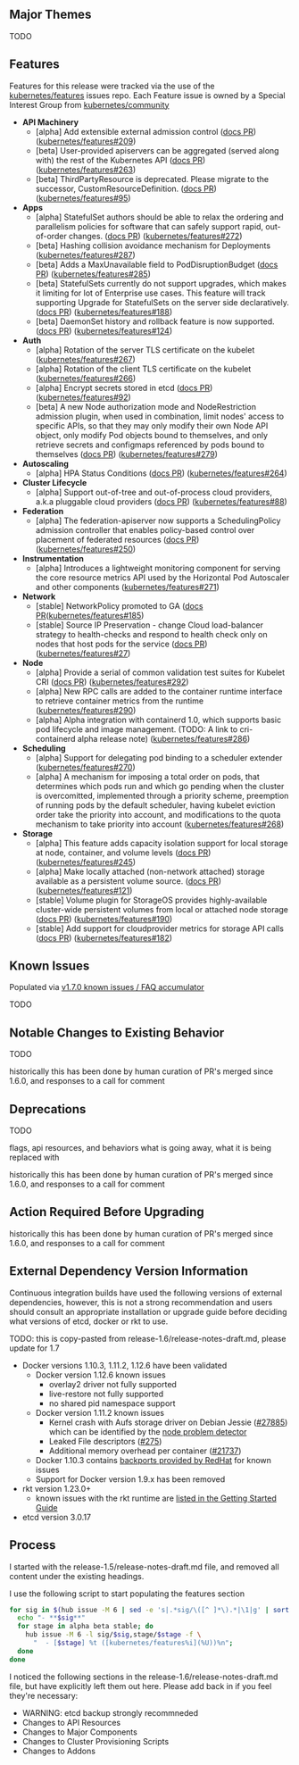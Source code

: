 ## Major Themes

TODO

## Features

Features for this release were tracked via the use of the [kubernetes/features](https://github.com/kubernetes/features) issues repo.  Each Feature issue is owned by a Special Interest Group from [kubernetes/community](https://github.com/kubernetes/community)

- **API Machinery**
  - [alpha] Add extensible external admission control ([docs PR](https://github.com/kubernetes/kubernetes.github.io/pull/4092)) ([kubernetes/features#209](https://github.com/kubernetes/features/issues/209))
  - [beta] User-provided apiservers can be aggregated (served along with) the rest of the Kubernetes API ([docs PR](https://github.com/kubernetes/kubernetes.github.io/pull/4173)) ([kubernetes/features#263](https://github.com/kubernetes/features/issues/263))
  - [beta] ThirdPartyResource is deprecated. Please migrate to the successor, CustomResourceDefinition. ([docs PR](https://github.com/kubernetes/kubernetes.github.io/pull/4071)) ([kubernetes/features#95](https://github.com/kubernetes/features/issues/95))
- **Apps**
  - [alpha] StatefulSet authors should be able to relax the ordering and parallelism policies for software that can safely support rapid, out-of-order changes. ([docs PR](https://github.com/kubernetes/kubernetes.github.io/pull/4162)) ([kubernetes/features#272](https://github.com/kubernetes/features/issues/272))
  - [beta] Hashing collision avoidance mechanism for Deployments ([kubernetes/features#287](https://github.com/kubernetes/features/issues/287))
  - [beta] Adds a MaxUnavailable field to PodDisruptionBudget ([docs PR](https://github.com/kubernetes/kubernetes.github.io/pull/4140)) ([kubernetes/features#285](https://github.com/kubernetes/features/issues/285))
  - [beta] StatefulSets currently do not support upgrades, which makes it limiting for lot of Enterprise use cases. This feature will track supporting Upgrade for StatefulSets on the server side declaratively. ([docs PR](https://github.com/kubernetes/kubernetes.github.io/pull/4174)) ([kubernetes/features#188](https://github.com/kubernetes/features/issues/188))
  - [beta] DaemonSet history and rollback feature is now supported. ([docs PR](https://github.com/kubernetes/kubernetes.github.io/pull/4098)) ([kubernetes/features#124](https://github.com/kubernetes/features/issues/124))
- **Auth**
  - [alpha] Rotation of the server TLS certificate on the kubelet ([kubernetes/features#267](https://github.com/kubernetes/features/issues/267))
  - [alpha] Rotation of the client TLS certificate on the kubelet ([kubernetes/features#266](https://github.com/kubernetes/features/issues/266))
  - [alpha] Encrypt secrets stored in etcd ([docs PR](https://github.com/kubernetes/kubernetes.github.io/pull/4181)) ([kubernetes/features#92](https://github.com/kubernetes/features/issues/92))
  - [beta] A new Node authorization mode and NodeRestriction admission plugin, when used in combination, limit nodes' access to specific APIs, so that they may only modify their own Node API object, only modify Pod objects bound to themselves, and only retrieve secrets and configmaps referenced by pods bound to themselves ([docs PR](https://github.com/kubernetes/kubernetes.github.io/pull/4077)) ([kubernetes/features#279](https://github.com/kubernetes/features/issues/279))
- **Autoscaling**
  - [alpha] HPA Status Conditions ([docs PR](https://github.com/kubernetes/kubernetes.github.io/pull/4118)) ([kubernetes/features#264](https://github.com/kubernetes/features/issues/264))
- **Cluster Lifecycle**
  - [alpha] Support out-of-tree and out-of-process cloud providers, a.k.a pluggable cloud providers ([docs PR](https://github.com/kubernetes/kubernetes/pull/47934)) ([kubernetes/features#88](https://github.com/kubernetes/features/issues/88))
- **Federation**
  - [alpha] The federation-apiserver now supports a SchedulingPolicy admission controller that enables policy-based control over placement of federated resources ([docs PR](https://github.com/kubernetes/kubernetes.github.io/pull/4075)) ([kubernetes/features#250](https://github.com/kubernetes/features/issues/250))
- **Instrumentation**
  - [alpha] Introduces a lightweight monitoring component for serving the core resource metrics API used by the Horizontal Pod Autoscaler and other components ([kubernetes/features#271](https://github.com/kubernetes/features/issues/271))
- **Network**
  - [stable] NetworkPolicy promoted to GA ([docs PR](https://github.com/kubernetes/kubernetes.github.io/pull/4003)([kubernetes/features#185](https://github.com/kubernetes/features/issues/185))
  - [stable] Source IP Preservation - change Cloud load-balancer strategy to health-checks and respond to health check only on nodes that host pods for the service ([docs PR](https://github.com/kubernetes/kubernetes.github.io/pull/4093)) ([kubernetes/features#27](https://github.com/kubernetes/features/issues/27))
- **Node**
  - [alpha] Provide a serial of common validation test suites for Kubelet CRI ([docs PR](https://github.com/kubernetes/community/pull/725)) ([kubernetes/features#292](https://github.com/kubernetes/features/issues/292))
  - [alpha] New RPC calls are added to the container runtime interface to retrieve container metrics from the runtime ([kubernetes/features#290](https://github.com/kubernetes/features/issues/290))
  - [alpha] Alpha integration with containerd 1.0, which supports basic pod lifecycle and image management. (TODO: A link to cri-containerd alpha release note) ([kubernetes/features#286](https://github.com/kubernetes/features/issues/286))
- **Scheduling**
  - [alpha] Support for delegating pod binding to a scheduler extender ([kubernetes/features#270](https://github.com/kubernetes/features/issues/270))
  - [alpha] A mechanism for imposing a total order on pods, that determines which pods run and which go pending when the cluster is overcomitted, implemented through a priority scheme, preemption of running pods by the default scheduler, having kubelet eviction order take the priority into account, and modifications to the quota mechanism to take priority into account ([kubernetes/features#268](https://github.com/kubernetes/features/issues/268))
- **Storage**
  - [alpha] This feature adds capacity isolation support for local storage at node, container, and volume levels ([docs PR](https://github.com/kubernetes/kubernetes.github.io/pull/4145)) ([kubernetes/features#245](https://github.com/kubernetes/features/issues/245))
  - [alpha] Make locally attached (non-network attached) storage available as a persistent volume source. ([docs PR](https://github.com/kubernetes/kubernetes.github.io/pull/4050)) ([kubernetes/features#121](https://github.com/kubernetes/features/issues/121))
  - [stable] Volume plugin for StorageOS provides highly-available cluster-wide persistent volumes from local or attached node storage ([docs PR](https://github.com/kubernetes/kubernetes.github.io/pull/4095)) ([kubernetes/features#190](https://github.com/kubernetes/features/issues/190))
  - [stable] Add support for cloudprovider metrics for storage API calls ([docs PR](https://github.com/kubernetes/kubernetes.github.io/pull/4138)) ([kubernetes/features#182](https://github.com/kubernetes/features/issues/182))

## Known Issues

Populated via [v1.7.0 known issues / FAQ accumulator](https://github.com/kubernetes/kubernetes/issues/TBD)

TODO

## Notable Changes to Existing Behavior

TODO

historically this has been done by human curation of PR's merged since 1.6.0, and responses to a call for comment

## Deprecations

TODO

flags, api resources, and behaviors
what is going away, what it is being replaced with

historically this has been done by human curation of PR's merged since 1.6.0, and responses to a call for comment

## Action Required Before Upgrading

historically this has been done by human curation of PR's merged since 1.6.0, and responses to a call for comment

## External Dependency Version Information

Continuous integration builds have used the following versions of external dependencies, however, this is not a strong recommendation and users should consult an appropriate installation or upgrade guide before deciding what versions of etcd, docker or rkt to use. 

TODO: this is copy-pasted from release-1.6/release-notes-draft.md, please update for 1.7

* Docker versions 1.10.3, 1.11.2, 1.12.6 have been validated
  * Docker version 1.12.6 known issues
    * overlay2 driver not fully supported
    * live-restore not fully supported 
    * no shared pid namespace support
  * Docker version 1.11.2 known issues
    * Kernel crash with Aufs storage driver on Debian Jessie ([#27885](https://github.com/kubernetes/kubernetes/issues/27885))
      which can be identified by the [node problem detector](http://kubernetes.io/docs/admin/node-problem/)
    * Leaked File descriptors ([#275](https://github.com/docker/containerd/issues/275))
    * Additional memory overhead per container ([#21737](https://github.com/docker/docker/issues/21737))
  * Docker 1.10.3 contains [backports provided by RedHat](https://github.com/docker/docker/compare/v1.10.3...runcom:docker-1.10.3-stable) for known issues
  * Support for Docker version 1.9.x has been removed
* rkt version 1.23.0+
  * known issues with the rkt runtime are [listed in the Getting Started Guide](http://kubernetes.io/docs/getting-started-guides/rkt/notes/)
* etcd version 3.0.17

## Process

I started with the release-1.5/release-notes-draft.md file, and removed all content under the existing headings.

I use the following script to start populating the features section
```sh
for sig in $(hub issue -M 6 | sed -e 's|.*sig/\([^ ]*\).*|\1|g' | sort | uniq); do
  echo "- **$sig**"
  for stage in alpha beta stable; do 
    hub issue -M 6 -l sig/$sig,stage/$stage -f \
      "  - [$stage] %t ([kubernetes/features%i](%U))%n";
  done
done
```

I noticed the following sections in the release-1.6/release-notes-draft.md file, but have explicitly left them out here.  Please add back in if you feel they're necessary:
- WARNING: etcd backup strongly recommneded
- Changes to API Resources
- Changes to Major Components
- Changes to Cluster Provisioning Scripts
- Changes to Addons
